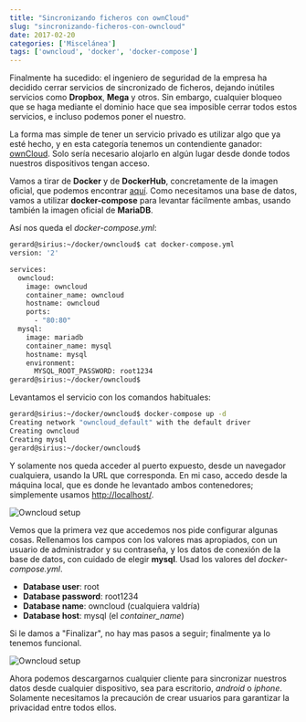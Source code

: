```yaml
---
title: "Sincronizando ficheros con ownCloud"
slug: "sincronizando-ficheros-con-owncloud"
date: 2017-02-20
categories: ['Miscelánea']
tags: ['owncloud', 'docker', 'docker-compose']
---
```


Finalmente ha sucedido: el ingeniero de seguridad de la empresa ha decidido cerrar servicios de sincronizado de ficheros, dejando inútiles servicios como **Dropbox**, **Mega** y otros. Sin embargo, cualquier bloqueo que se haga mediante el dominio hace que sea imposible cerrar todos estos servicios, e incluso podemos poner el nuestro.<!--more-->

La forma mas simple de tener un servicio privado es utilizar algo que ya esté hecho, y en esta categoría tenemos un contendiente ganador: [ownCloud](https://owncloud.org/). Solo sería necesario alojarlo en algún lugar desde donde todos nuestros dispositivos tengan acceso.

Vamos a tirar de **Docker** y de **DockerHub**, concretamente de la imagen oficial, que podemos encontrar [aquí](https://hub.docker.com/_/owncloud/). Como necesitamos una base de datos, vamos a utilizar **docker-compose** para levantar fácilmente ambas, usando también la imagen oficial de **MariaDB**.

Así nos queda el *docker-compose.yml*:

```bash
gerard@sirius:~/docker/owncloud$ cat docker-compose.yml 
version: '2'

services:
  owncloud:
    image: owncloud
    container_name: owncloud
    hostname: owncloud
    ports:
      - "80:80"
  mysql:
    image: mariadb
    container_name: mysql
    hostname: mysql
    environment:
      MYSQL_ROOT_PASSWORD: root1234
gerard@sirius:~/docker/owncloud$ 
```

Levantamos el servicio con los comandos habituales:

```bash
gerard@sirius:~/docker/owncloud$ docker-compose up -d
Creating network "owncloud_default" with the default driver
Creating owncloud
Creating mysql
gerard@sirius:~/docker/owncloud$ 
```

Y solamente nos queda acceder al puerto expuesto, desde un navegador cualquiera, usando la URL que corresponda. En mi caso, accedo desde la máquina local, que es donde he levantado ambos contenedores; simplemente usamos <http://localhost/>.

![Owncloud setup](/images/owncloud_setup.jpg)

Vemos que la primera vez que accedemos nos pide configurar algunas cosas. Rellenamos los campos con los valores mas apropiados, con un usuario de administrador y su contraseña, y los datos de conexión de la base de datos, con cuidado de elegir **mysql**. Usad los valores del *docker-compose.yml*.

* **Database user**: root
* **Database password**: root1234
* **Database name**: owncloud (cualquiera valdría)
* **Database host**: mysql (el *container_name*)

Si le damos a "Finalizar", no hay mas pasos a seguir; finalmente ya lo tenemos funcional.

![Owncloud setup](/images/owncloud_panel.jpg)

Ahora podemos descargarnos cualquier cliente para sincronizar nuestros datos desde cualquier dispositivo, sea para escritorio, *android* o *iphone*. Solamente necesitamos la precaución de crear usuarios para garantizar la privacidad entre todos ellos.
